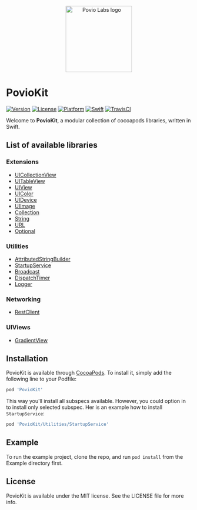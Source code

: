 <p align="center">
  <img src="./PovioLabs_logo.png" alt="Povio Labs logo" height="180">
</p>

# PovioKit

[![Version](https://img.shields.io/cocoapods/v/PovioKit.svg?style=flat)](https://cocoapods.org/pods/PovioKit)
[![License](https://img.shields.io/cocoapods/l/PovioKit.svg?style=flat)](https://cocoapods.org/pods/PovioKit)
[![Platform](https://img.shields.io/cocoapods/p/PovioKit.svg?style=flat)](https://cocoapods.org/pods/PovioKit)
[![Swift](https://img.shields.io/badge/Swift-5.0-orange.svg?style=flat)](https://swift.org/blog/swift-5-released/)
[![TravisCI](https://img.shields.io/travis/com/poviolabs/PovioKit.svg)](https://travis-ci.com/poviolabs/PovioKit)

Welcome to **PovioKit**, a modular collection of cocoapods libraries, written in Swift.

## List of available libraries

### Extensions
* [UICollectionView](/PovioKit/Classes/Extensions/UIKit/UICollectionView+Povio.swift)
* [UITableView](/PovioKit/Classes/Extensions/UIKit/UITableView+Povio.swift)
* [UIView](/PovioKit/Classes/Extensions/UIKit/UIView+Povio.swift)
* [UIColor](/PovioKit/Classes/Extensions/UIKit/UIColor+Povio.swift)
* [UIDevice](/PovioKit/Classes/Extensions/UIKit/UIDevice+Povio.swift)
* [UIImage](/PovioKit/Classes/Extensions/UIKit/UIImage+Povio.swift)
* [Collection](/PovioKit/Classes/Extensions/Foundation/Collection+Povio.swift)
* [String](/PovioKit/Classes/Extensions/Foundation/String+Povio.swift)
* [URL](/PovioKit/Classes/Extensions/Foundation/URL+Povio.swift)
* [Optional](/PovioKit/Classes/Extensions/Foundation/Optional+Povio.swift)

### Utilities
* [AttributedStringBuilder](/PovioKit/Classes/Utilities/AttributedStringBuilder/)
* [StartupService](/PovioKit/Classes/Utilities/StartupService/)
* [Broadcast](/PovioKit/Classes/Utilities/Broadcast/)
* [DispatchTimer](/PovioKit/Classes/Utilities/DispatchTimer/)
* [Logger](/PovioKit/Classes/Utilities/Logger/)

### Networking
* [RestClient](/PovioKit/Classes/Networking/RestClient/)

### UIViews
* [GradientView](/PovioKit/Classes/Views/GradientView/)

## Installation

PovioKit is available through [CocoaPods](https://cocoapods.org). To install
it, simply add the following line to your Podfile:

```ruby
pod 'PovioKit'
```

This way you'll install all subspecs available. However, you could option in to install only selected subspec. Her is an example how to install `StartupService`:

```ruby
pod 'PovioKit/Utilities/StartupService'
```

## Example

To run the example project, clone the repo, and run `pod install` from the Example directory first.


## License

PovioKit is available under the MIT license. See the LICENSE file for more info.
